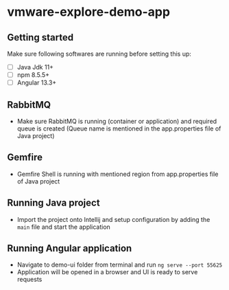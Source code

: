 # vmware-explore-demo-app



## Getting started

Make sure following softwares are running before setting this up:
- [ ] Java Jdk 11+
- [ ] npm 8.5.5+
- [ ] Angular 13.3+

## RabbitMQ

- Make sure RabbitMQ is running (container or application) and required queue is created (Queue name is mentioned in the app.properties file of Java project)

## Gemfire

- Gemfire Shell is running with mentioned region from app.properties file of Java project

## Running Java project

- Import the project onto Intellij and setup configuration by adding the `main` file and start the application

## Running Angular application

- Navigate to demo-ui folder from terminal and run `ng serve --port 55625`
- Application will be opened in a browser and UI is ready to serve requests
